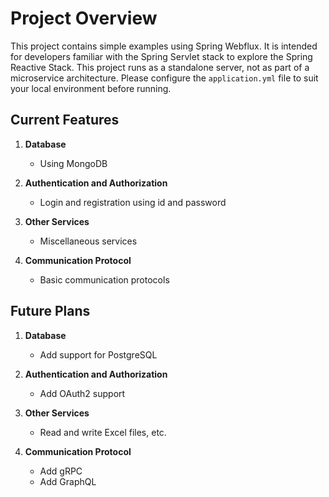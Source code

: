 # Project Overview

This project contains simple examples using Spring Webflux. It is intended for developers familiar with the Spring Servlet stack to explore the Spring Reactive Stack. This project runs as a standalone server, not as part of a microservice architecture. Please configure the `application.yml` file to suit your local environment before running.

## Current Features

1. **Database**
    - Using MongoDB

2. **Authentication and Authorization**
    - Login and registration using id and password

3. **Other Services**
    - Miscellaneous services

4. **Communication Protocol**
    - Basic communication protocols

## Future Plans

1. **Database**
    - Add support for PostgreSQL

2. **Authentication and Authorization**
    - Add OAuth2 support

3. **Other Services**
    - Read and write Excel files, etc.

4. **Communication Protocol**
    - Add gRPC
    - Add GraphQL